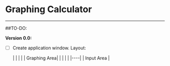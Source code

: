 # Graphing Calculator
---
##TO-DO:

**Version 0.0:**

- [ ] Create application window. Layout:

  | |
  | |
  | Graphing Area|
  | |
  | |
  |----|
  | Input Area |
